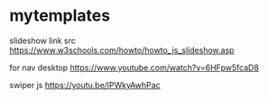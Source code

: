 # mytemplates

slideshow link src
https://www.w3schools.com/howto/howto_js_slideshow.asp


for nav desktop
https://www.youtube.com/watch?v=6HFpw5fcaD8

swiper js
https://youtu.be/lPWkyAwhPac
